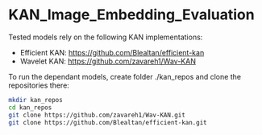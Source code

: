 # KAN_Image_Embedding_Evaluation



Tested models rely on the following KAN implementations:
- Efficient KAN: https://github.com/Blealtan/efficient-kan
- Wavelet KAN: https://github.com/zavareh1/Wav-KAN

To run the dependant models, create folder ./kan_repos and clone the repositories there:
```bash
mkdir kan_repos
cd kan_repos
git clone https://github.com/zavareh1/Wav-KAN.git
git clone https://github.com/Blealtan/efficient-kan.git

